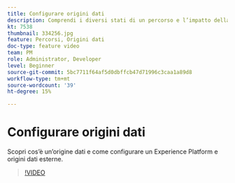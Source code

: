 ```yaml
---
title: Configurare origini dati
description: Comprendi i diversi stati di un percorso e l’impatto della pubblicazione.
kt: 7538
thumbnail: 334256.jpg
feature: Percorsi, Origini dati
doc-type: feature video
team: PM
role: Administrator, Developer
level: Beginner
source-git-commit: 5bc7711f64af5d0dbffcb47d71996c3caa1a89d8
workflow-type: tm+mt
source-wordcount: '39'
ht-degree: 15%

---
```



# Configurare origini dati

Scopri cos’è un’origine dati e come configurare un Experience Platform e origini dati esterne.

>[!VIDEO](https://video.tv.adobe.com/v/334256?quality=12)
